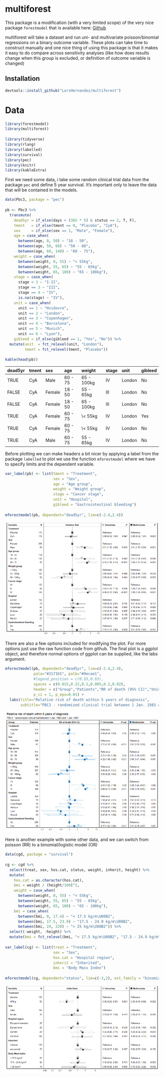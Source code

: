 
<!-- README.md is generated from README.Rmd. Please edit that file -->

# multiforest

This package is a modification (with a very limited scope) of the very
nice package `forestmodel` that is available here:
[Github](https://github.com/NikNakk/forestmodel)

multiforest will take a dataset and run uni- and multivariate
poisson/binomial regressions on a binary outcome variable. These plots
can take time to construct manually and one nice thing of using this
package is that it makes it easy to do compare across sensitivity
analyses (like how does results change when this group is excluded, or
definition of outcome variable is changed)

## Installation

``` r
devtools::install_github("LarsHernandez/multiforest")
```

# Data

``` r
library(forestmodel)
library(multiforest)

library(tidyverse)
library(rlang)
library(labelled)
library(survival)
library(pec)
library(knitr)
library(kableExtra)
```

First we need some data, i take some random clinical trial data from the
package `pec` and define 5 year survival. It’s important only to leave
the data that will be contained in the models.

``` r
data(Pbc3, package = "pec")

pb <- Pbc3 %>%
  transmute(
    dead5yr = if_else(days < (365 * 5) & status == 2, T, F),
    tment   = if_else(tment == 0, "Placebo", "CyA"),    
    sex     = if_else(sex == 1, "Male", "Female"),
    age = case_when(
      between(age, 0, 50) ~ "18 - 50",
      between(age, 50, 60) ~ "50 - 60",
      between(age, 60, 140) ~ "60 - 75"),
    weight = case_when(
      between(weight, 0, 55) ~ "< 55kg",
      between(weight, 55, 65) ~ "55 - 65kg",
      between(weight, 65, 100) ~ "65 - 100kg"),
    stage = case_when(
      stage < 3 ~ "I-II",
      stage == 3 ~ "III",
      stage == 4 ~ "IV",
      is.na(stage) ~ "IV"),
    unit = case_when(
      unit == 1 ~ "Hvidovre",
      unit == 2 ~ "London",
      unit == 3 ~ "Copenhagen",
      unit == 4 ~ "Barcelona",
      unit == 5 ~ "Munich",
      unit == 6 ~ "Lyon"),
    gibleed = if_else(gibleed == 1, "Yes", "No")) %>%
  mutate(unit  = fct_relevel(unit, "London"),
         tment = fct_relevel(tment, "Placebo"))

kable(head(pb))
```

<table>
<thead>
<tr>
<th style="text-align:left;">
dead5yr
</th>
<th style="text-align:left;">
tment
</th>
<th style="text-align:left;">
sex
</th>
<th style="text-align:left;">
age
</th>
<th style="text-align:left;">
weight
</th>
<th style="text-align:left;">
stage
</th>
<th style="text-align:left;">
unit
</th>
<th style="text-align:left;">
gibleed
</th>
</tr>
</thead>
<tbody>
<tr>
<td style="text-align:left;">
TRUE
</td>
<td style="text-align:left;">
CyA
</td>
<td style="text-align:left;">
Male
</td>
<td style="text-align:left;">
60 - 75
</td>
<td style="text-align:left;">
65 - 100kg
</td>
<td style="text-align:left;">
IV
</td>
<td style="text-align:left;">
London
</td>
<td style="text-align:left;">
No
</td>
</tr>
<tr>
<td style="text-align:left;">
FALSE
</td>
<td style="text-align:left;">
CyA
</td>
<td style="text-align:left;">
Female
</td>
<td style="text-align:left;">
18 - 50
</td>
<td style="text-align:left;">
55 - 65kg
</td>
<td style="text-align:left;">
III
</td>
<td style="text-align:left;">
London
</td>
<td style="text-align:left;">
No
</td>
</tr>
<tr>
<td style="text-align:left;">
FALSE
</td>
<td style="text-align:left;">
CyA
</td>
<td style="text-align:left;">
Female
</td>
<td style="text-align:left;">
18 - 50
</td>
<td style="text-align:left;">
65 - 100kg
</td>
<td style="text-align:left;">
III
</td>
<td style="text-align:left;">
London
</td>
<td style="text-align:left;">
No
</td>
</tr>
<tr>
<td style="text-align:left;">
TRUE
</td>
<td style="text-align:left;">
CyA
</td>
<td style="text-align:left;">
Female
</td>
<td style="text-align:left;">
60 - 75
</td>
<td style="text-align:left;">
\< 55kg
</td>
<td style="text-align:left;">
IV
</td>
<td style="text-align:left;">
London
</td>
<td style="text-align:left;">
Yes
</td>
</tr>
<tr>
<td style="text-align:left;">
TRUE
</td>
<td style="text-align:left;">
CyA
</td>
<td style="text-align:left;">
Female
</td>
<td style="text-align:left;">
60 - 75
</td>
<td style="text-align:left;">
\< 55kg
</td>
<td style="text-align:left;">
IV
</td>
<td style="text-align:left;">
London
</td>
<td style="text-align:left;">
No
</td>
</tr>
<tr>
<td style="text-align:left;">
TRUE
</td>
<td style="text-align:left;">
CyA
</td>
<td style="text-align:left;">
Male
</td>
<td style="text-align:left;">
60 - 75
</td>
<td style="text-align:left;">
55 - 65kg
</td>
<td style="text-align:left;">
IV
</td>
<td style="text-align:left;">
London
</td>
<td style="text-align:left;">
No
</td>
</tr>
</tbody>
</table>

Before plotting we can make headers a bit nicer by applying a label from
the package `labelled` to plot we use the function `mforestmodel` where
we have to specify limits and the dependent variable.

``` r
var_label(pb) <- list(tment = "Treatment",
                      sex = "Sex",
                      age = "Age group",
                      weight = "Weight group",
                      stage = "Cancer stage",
                      unit = "Hospital",
                      gibleed = "Gastrointestinal bleeding")

mforestmodel(pb, dependent="dead5yr", lim=c(-2.4,2.4))
```

![](man/figures/README-unnamed-chunk-5-1.png)<!-- -->

There are also a few options included for modifying the plot. For more
options just use the raw function code from gíthub. The final plot is a
ggplot object, and therefore normal options of ggplot can be supplied,
like the labs argument.

``` r
mforestmodel(pb, dependent="dead5yr", lim=c(-2.4,2.4),
             pala="#2171b5", palb="#9ecae1", 
             #legend_position = c(0.55,0.93), 
             spaces = c(0.015,0.22,0.2,0.005,0.2,0.02),
             header = c("Group","Patients","RR of death (95% CI)","Univariate","P.val","Multivariate","P.val"),
             p_ci = 1, p_eps=0.01) + 
  labs(title="Relative risk of death within 5 years of diagnosis",
       subtitle="PBC3 - randomized clinical trial between 1 Jan. 1983 and 1 Jan. 1987")
```

![](man/figures/README-unnamed-chunk-6-1.png)<!-- -->

Here is another example with some other data, and we can switch from
poisson (RR) to a binomial/logistic model (OR)

``` r
data(cgd, package = "survival")

cg <- cgd %>% 
  select(treat, sex, hos.cat, status, weight, inherit, height) %>%
  mutate(
    hos.cat = as.character(hos.cat),
    bmi = weight / (height/100)^2,
    weight = case_when(
      between(weight, 0, 55) ~ "< 55kg",
      between(weight, 55, 65) ~ "55 - 65kg",
      between(weight, 65, 100) ~ "65 - 100kg"),
    bmi = case_when(
      between(bmi, 0, 17.4) ~ "< 17.5 kg/m\U00B2",
      between(bmi, 17.5, 23.9) ~ "17.5 - 24.9 kg/m\U00B2",
      between(bmi, 24, 220) ~ "> 25 kg/m\U00B2")) %>% 
  select(-weight, -height) %>% 
  mutate(bmi = fct_relevel(bmi, "< 17.5 kg/m\U00B2", "17.5 - 24.9 kg/m\U00B2"))
  
var_label(cg) <- list(treat = "Treatment",
                      sex = "Sex",
                      hos.cat = "Hospital region",
                      inherit = "Inherited",
                      bmi = "Body Mass Index")

mforestmodel(cg, dependent="status", lim=c(-3,2), est_family = "binomial")
```

![](man/figures/README-unnamed-chunk-7-1.png)<!-- -->
